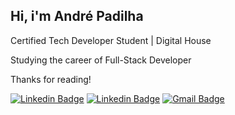 ## Hi, i'm André Padilha

Certified Tech Developer Student | Digital House

Studying the career of Full-Stack Developer

Thanks for reading!

<a href="https://www.linkedin.com/in/awpadilha/"><img alt="Linkedin Badge" src="https://img.shields.io/badge/-Linkedin-3399cc?style=flat-square&logo=Linkedin&logoColor=white&link=https://www.linkedin.com/in/awpadilha/"/></a>
<a href="https://www.instagram.com/awpadilha/"><img alt="Linkedin Badge" src="https://img.shields.io/badge/-Instagram-cc4d33?style=flat-square&logo=Instagram&logoColor=white&link=https://www.instagram.com/awpadilha/"/></a>
<a href="mailto:awpadilha.dev@gmail.com"><img alt="Gmail Badge" src="https://img.shields.io/badge/-Gmail-ff0000?style=flat-square&logo=Gmail&logoColor=white&link=https://www.instagram.com/awpadilha/"/></a>

